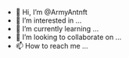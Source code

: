 - 👋 Hi, I’m @ArmyAntnft
- 👀 I’m interested in ...
- 🌱 I’m currently learning ...
- 💞️ I’m looking to collaborate on ...
- 📫 How to reach me ...

<!---
ArmyAntnft/ArmyAntnft is a ✨ special ✨ repository because its `README.md` (this file) appears on your GitHub profile.
You can click the Preview link to take a look at your changes.
--->
